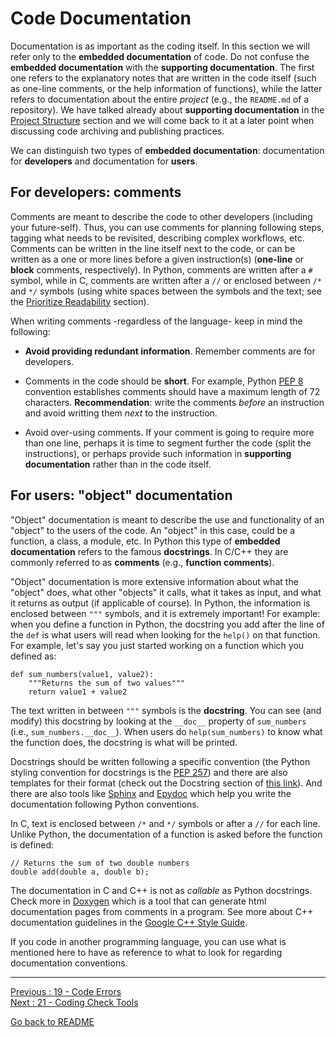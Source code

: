 # Code Documentation

Documentation is as important as the coding itself. In this section we will refer only to the **embedded documentation** of code. Do not confuse the **embedded documentation** with the **supporting documentation**. The first one refers to the explanatory notes that are written in the code itself (such as one-line comments, or the help information of functions), while the latter refers to documentation about the entire *project* (e.g., the `README.md` of a repository). We have talked already about **supporting documentation** in the [Project Structure](https://github.com/HeatherAn/recommended-coding-practices/blob/main/14-Project-Structure.md) section and we will come back to it at a later point when discussing code archiving and publishing practices.

We can distinguish two types of **embedded documentation**: documentation for **developers** and documentation for **users**.  

## For developers: comments

Comments are meant to describe the code to other developers (including your future-self). Thus, you can use comments for planning following steps, tagging what needs to be revisited, describing complex workflows, etc. Comments can be written in the line itself next to the code, or can be written as a one or more lines before a given instruction(s) (**one-line** or **block** comments, respectively). In Python, comments are written after a `#` symbol, while in C, comments are written after a `//` or enclosed between `/*` and `*/` symbols (using white spaces between the symbols and the text; see the [Prioritize Readability](https://github.com/HeatherAn/recommended-coding-practices/blob/main/14-Prioritize-Readability.md) section).  

When writing comments -regardless of the language- keep in mind the following:  

- **Avoid providing redundant information**. Remember comments are for developers.  

- Comments in the code should be **short**. For example, Python [PEP 8](https://www.python.org/dev/peps/pep-0008/) convention establishes comments should have a maximum length of 72 characters. **Recommendation**: write the comments *before* an instruction and avoid writting them *next* to the instruction.

- Avoid over-using comments. If your comment is going to require more than one line, perhaps it is time to segment further the code (split the instructions), or perhaps provide such information in **supporting documentation** rather than in the code itself.  

## For users: "object" documentation

"Object" documentation is meant to describe the use and functionality of an "object" to the users of the code. An "object" in this case, could be a function, a class, a module, etc. In Python this type of **embedded documentation** refers to the famous **docstrings**. In C/C++ they are commonly referred to as **comments** (e.g., **function comments**).

"Object" documentation is more extensive information about what the "object" does, what other "objects" it calls, what it takes as input, and what it returns as output (if applicable of course). In Python, the information is enclosed between `"""` symbols, and it is extremely important! For example: when you define a function in Python, the docstring you add after the line of the `def` is what users will read when looking for the `help()` on that function. For example, let's say you just started working on a function which you defined as:

```
def sum_numbers(value1, value2):
    """Returns the sum of two values"""
    return value1 + value2
```

The text written in between `"""` symbols is the **docstring**. You can see (and modify) this docstring by looking at the `__doc__` property of `sum_numbers` (i.e., `sum_numbers.__doc__`). When users do `help(sum_numbers)` to know what the function does, the docstring is what will be printed.

Docstrings should be written following a specific convention (the Python styling convention for docstrings is the [PEP 257](https://www.python.org/dev/peps/pep-0257/)) and there are also templates for their format (check out the Docstring section of [this link](https://realpython.com/documenting-python-code/)). And there are also tools like [Sphinx](https://www.sphinx-doc.org/en/master/) and [Epydoc](http://epydoc.sourceforge.net/epydoc.html) which help you write the documentation following Python conventions.  

In C, text is enclosed between `/*` and `*/` symbols or after a `//` for each line. Unlike Python, the documentation of a function is asked before the function is defined:

```
// Returns the sum of two double numbers
double add(double a, double b);
```

The documentation in C and C++ is not as *callable* as Python docstrings. Check more in [Doxygen](https://www.doxygen.nl/manual/docblocks.html) which is a tool that can generate html documentation pages from comments in a program. See more about C++ documentation guidelines in the [Google C++ Style Guide](https://google.github.io/styleguide/cppguide.html#Comments).

If you code in another programming language, you can use what is mentioned here to have as reference to what to look for regarding documentation conventions.


________________________

[Previous : 19 - Code Errors](https://github.com/HeatherAn/recommended-coding-practices/blob/main/19-Code-Errors.md)  
[Next : 21 - Coding Check Tools](https://github.com/HeatherAn/recommended-coding-practices/blob/main/21-Coding-Check-Tools.md)  

[Go back to README](https://github.com/HeatherAn/recommended-coding-practices#readme)